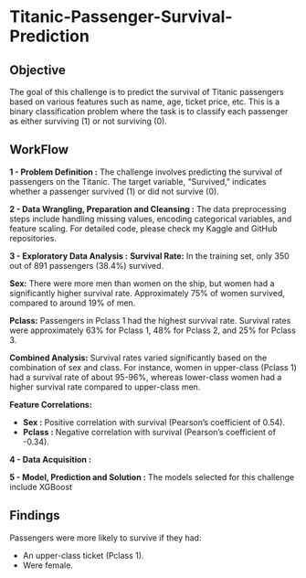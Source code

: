 # Titanic-Passenger-Survival-Prediction

## **Objective**
The goal of this challenge is to predict the survival of Titanic passengers based on various features such as name, age, ticket price, etc. This is a binary classification problem where the task is to classify each passenger as either surviving (1) or not surviving (0).

## **WorkFlow**

**1 - Problem Definition  :** 
The challenge involves predicting the survival of passengers on the Titanic. The target variable, "Survived," indicates whether a passenger survived (1) or did not survive (0).

**2 - Data Wrangling, Preparation and Cleansing  :**
The data preprocessing steps include handling missing values, encoding categorical variables, and feature scaling. For detailed code, please check my Kaggle and GitHub repositories.

**3 - Exploratory Data Analysis  :**
  **Survival Rate:** In the training set, only 350 out of 891 passengers (38.4%) survived.<br>
  
  **Sex:** There were more men than women on the ship, but women had a significantly higher survival rate. Approximately 75% of women survived, compared to around 19% of men.<br>
  
  **Pclass:** Passengers in Pclass 1 had the highest survival rate. Survival rates were approximately 63% for Pclass 1, 48% for Pclass 2, and 25% for Pclass 3.<br>
  
  **Combined Analysis:** Survival rates varied significantly based on the combination of sex and class. For instance, women in upper-class (Pclass 1) had a survival rate of about 95-96%, whereas lower-class women had a higher survival rate compared to upper-class men.<br>
  
  **Feature Correlations:** <br>
-  **Sex  :** Positive correlation with survival (Pearson’s coefficient of 0.54). <br>
-  **Pclass  :** Negative correlation with survival (Pearson’s coefficient of -0.34). <br>

**4 - Data Acquisition  :**

**5 - Model, Prediction and Solution  :**
The models selected for this challenge include XGBoost


## **Findings**
Passengers were more likely to survive if they had:
-  An upper-class ticket (Pclass 1).
-  Were female.
